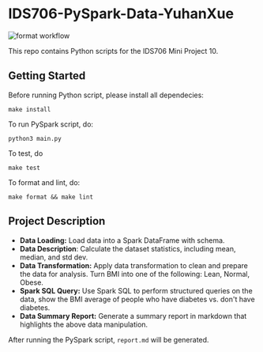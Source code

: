 # IDS706-PySpark-Data-YuhanXue

![format workflow](https://github.com/nogibjj/IDS706-PySpark-Data-YuhanXue/actions/workflows/cicd.yml/badge.svg)


This repo contains Python scripts for the IDS706 Mini Project 10.

## Getting Started
Before running Python script, please install all dependecies:
```
make install
```
To run PySpark script, do:
```
python3 main.py
```
To test, do
```
make test
```
To format and lint, do:
```
make format && make lint
```

## Project Description
- **Data Loading:** Load data into a Spark DataFrame with schema.
- **Data Description**: Calculate the dataset statistics, including mean, median, and std dev.
- **Data Transformation:** Apply data transformation to clean and prepare the data for analysis. Turn BMI into one of the following: Lean, Normal, Obese.
- **Spark SQL Query:** Use Spark SQL to perform structured queries on the data, show the BMI average of people who have diabetes vs. don't have diabetes.
- **Data Summary Report:** Generate a summary report in markdown that highlights the above data manipulation.

After running the PySpark script, `report.md` will be generated.
